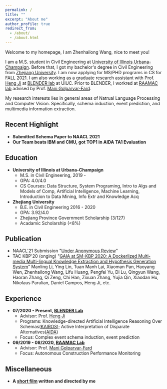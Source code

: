 ```yaml
---
permalink: /
title: ""
excerpt: "About me"
author_profile: true
redirect_from: 
  - /about/
  - /about.html
---
```

Welcome to my homepage, I am Zhenhailong Wang, nice to meet you!

I am a M.S. student in Civil Engineering at [University of Illinois Urbana-Champaign](https://illinois.edu/). Before that, I got my bachelor's degree in Civil Engineering from [Zhejiang University](https://www.zju.edu.cn/english/). I am now applying for MS/PHD programs in CS for FALL 2021. I am also working as a graduate research assistant with Prof. [Heng Ji](http://blender.cs.illinois.edu/hengji.html) at [BLENDER lab](http://blender.cs.illinois.edu/index.html) at UIUC. Prior to BLENDER, I workred at [RAAMAC lab](https://raamac.cee.illinois.edu/) advised by Prof. [Mani Golparvar-Fard](http://cee.illinois.edu/directory/profile/mgolpar). 


My research interests lies in general areas of Natrual Language Processing and Computer Vision. Specifically, schema induction, event prediction, and multimedia information extraction.

Recent Highlight
------
  * **Submitted Schema Paper to NAACL 2021**
  * **Our Team beats IBM and CMU, got TOP1 in AIDA TA1 Evaluation**

Education
------
<!-- ### Education -->
  * **University of Illinois at Urbana-Champaign**
    * M.S. in Civil Engineering, 2019 - 
    * GPA: 4.0/4.0
    * CS Courses: Data Structure, System Programing, Intro to Algs and Models of Comp, Artificial Intelligence, Machine Learning, Introduction to Data Mining, Info Extr and Knowledge Acq
  * **Zhejiang University**
    * B.E. in Civil Engineering 2016 - 2020
    * GPA: 3.92/4.0
    * Zhejiang Province Government Scholarship (3/127)
    * Acadamic Scholarship (<8%)
    
Publication
------
  * NAACL'21 Submission "[Under Anonymous Review]()"
  * TAC KBP'20 (onging) "[GAIA at SM-KBP 2020: A Dockerlized Multi-media Multi-lingual Knowledge Extraction and Hypothesis Generation System]()" Manling Li, Ying Lin, Tuan Manh Lai, Xiaoman Pan, Haoyang Wen, Zhenhailong Wang, Lifu Huang, Pengfei Yu, Di Lu, Qingyun Wang, Haoran Zhang, Qi Zeng, Chi Han, Zixuan Zhang, Yujia Qin, Xiaodan Hu, Nikolaus Parulian, Daniel Campos, Heng Ji, etc.
  
Experience
------
  * **07/2020 - Present, [BLENDER Lab](http://blender.cs.illinois.edu/index.html)**
    * Advisor: Prof. [Heng Ji](http://blender.cs.illinois.edu/hengji.html)
    * Programs: Knowledge-directed Artificial Intelligence Reasoning Over Schemas([KAIROS](https://www.darpa.mil/program/knowledge-directed-artificial-intelligence-reasoning-over-schemas));
    Active Interpretation of Disparate Alternatives([AIDA](https://www.darpa.mil/program/active-interpretation-of-disparate-alternatives))
    * Focus: Complex event schema induction, event prediction
  * **09/2019 - 08/2020, [RAAMAC Lab](https://raamac.cee.illinois.edu/)**
    * Advisor: Prof. [Mani Golparvar-Fard](http://cee.illinois.edu/directory/profile/mgolpar)
    * Focus: Autonomous Construction Performance Monitoring

Miscellaneous
------
  * **A [short film](https://www.youtube.com/watch?v=-dyb56lQ-yA&t=2s) written and directed by me**

